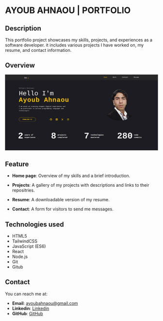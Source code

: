 # AYOUB AHNAOU | PORTFOLIO

## Description

This portfolio project showcases my skills, projects, and experiences as a software developer. it includes various projects I have worked on, my resume, and contact information.


## Overview

![alt text](image.png)

## Feature

* **Home page**: Overview of my skills and a brief introduction.

* **Projects**: A gallery of my projects with descriptions and links to their repositries.

* **Resume**: A downloadable version of my resume.

* **Contact**: A form for visitors to send me messages.


## Technologies used

* HTML5
* TailwindCSS
* JavaScript (ES6)
* React
* Node.js
* Git
* Gitub


## Contact

You can reach me at:
* **Email**: ayoubahnaou@gmail.com
* **Linkedin**: <a href="" target="_blank">Linkedin</a>
* **GitHub**: <a href="https://www.github.com/ayuuub-90" target="_blank">GitHub</a>

<!-- TODO: Include icons and links to your RELEVANT, PROFESSIONAL 'DEV-ORIENTED' social media. LinkedIn and dev.to are minimum. -->

